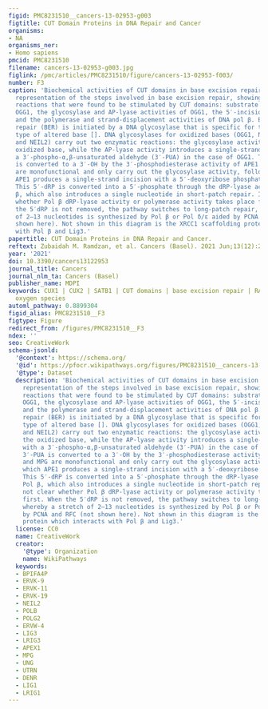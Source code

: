 ```yaml
---
figid: PMC8231510__cancers-13-02953-g003
figtitle: CUT Domain Proteins in DNA Repair and Cancer
organisms:
- NA
organisms_ner:
- Homo sapiens
pmcid: PMC8231510
filename: cancers-13-02953-g003.jpg
figlink: /pmc/articles/PMC8231510/figure/cancers-13-02953-f003/
number: F3
caption: 'Biochemical activities of CUT domains in base excision repair. Diagrammatic
  representation of the steps involved in base excision repair, showing the enzymatic
  reactions that were found to be stimulated by CUT domains: substrate binding by
  OGG1, the glycosylase and AP-lyase activities of OGG1, the 5′-incision by APE1,
  and the polymerase and strand-displacement activities of DNA pol β. Base excision
  repair (BER) is initiated by a DNA glycosylase that is specific for the particular
  type of altered base []. DNA glycosylases for oxidized bases (OGG1, NTHL1, NEIL1,
  and NEIL2) carry out two enzymatic reactions: the glycosylase activity removes the
  oxidized base, while the AP-lyase activity introduces a single-strand break with
  a 3′-phospho-α,β-unsaturated aldehyde (3′-PUA) in the case of OGG1. This 3′-PUA
  is converted to a 3′-OH by the 3′-phosphodiesterase activity of APE1. UDG and MPG
  are monofunctional and only carry out the glycosylase activity, following which
  APE1 produces a single-strand incision with a 5′-deoxyribose phosphate (5′-dRP).
  This 5′-dRP is converted into a 5′-phosphate through the dRP-lyase activity of Pol
  β, which also introduces a single nucleotide in short-patch repair. It is not clear
  whether Pol β dRP-lyase activity or polymerase activity takes place first. When
  the 5′dRP is not removed, the pathway switches to long-patch repair, whereby a stretch
  of 2–13 nucleotides is synthesized by Pol β or Pol δ/ε aided by PCNA and RFC (not
  shown here). Not shown in this diagram is the XRCC1 scaffolding protein which interacts
  with Pol β and Lig3.'
papertitle: CUT Domain Proteins in DNA Repair and Cancer.
reftext: Zubaidah M. Ramdzan, et al. Cancers (Basel). 2021 Jun;13(12):2953.
year: '2021'
doi: 10.3390/cancers13122953
journal_title: Cancers
journal_nlm_ta: Cancers (Basel)
publisher_name: MDPI
keywords: CUX1 | CUX2 | SATB1 | CUT domains | base excision repair | RAS | reactive
  oxygen species
automl_pathway: 0.8899304
figid_alias: PMC8231510__F3
figtype: Figure
redirect_from: /figures/PMC8231510__F3
ndex: ''
seo: CreativeWork
schema-jsonld:
  '@context': https://schema.org/
  '@id': https://pfocr.wikipathways.org/figures/PMC8231510__cancers-13-02953-g003.html
  '@type': Dataset
  description: 'Biochemical activities of CUT domains in base excision repair. Diagrammatic
    representation of the steps involved in base excision repair, showing the enzymatic
    reactions that were found to be stimulated by CUT domains: substrate binding by
    OGG1, the glycosylase and AP-lyase activities of OGG1, the 5′-incision by APE1,
    and the polymerase and strand-displacement activities of DNA pol β. Base excision
    repair (BER) is initiated by a DNA glycosylase that is specific for the particular
    type of altered base []. DNA glycosylases for oxidized bases (OGG1, NTHL1, NEIL1,
    and NEIL2) carry out two enzymatic reactions: the glycosylase activity removes
    the oxidized base, while the AP-lyase activity introduces a single-strand break
    with a 3′-phospho-α,β-unsaturated aldehyde (3′-PUA) in the case of OGG1. This
    3′-PUA is converted to a 3′-OH by the 3′-phosphodiesterase activity of APE1. UDG
    and MPG are monofunctional and only carry out the glycosylase activity, following
    which APE1 produces a single-strand incision with a 5′-deoxyribose phosphate (5′-dRP).
    This 5′-dRP is converted into a 5′-phosphate through the dRP-lyase activity of
    Pol β, which also introduces a single nucleotide in short-patch repair. It is
    not clear whether Pol β dRP-lyase activity or polymerase activity takes place
    first. When the 5′dRP is not removed, the pathway switches to long-patch repair,
    whereby a stretch of 2–13 nucleotides is synthesized by Pol β or Pol δ/ε aided
    by PCNA and RFC (not shown here). Not shown in this diagram is the XRCC1 scaffolding
    protein which interacts with Pol β and Lig3.'
  license: CC0
  name: CreativeWork
  creator:
    '@type': Organization
    name: WikiPathways
  keywords:
  - BPIFA4P
  - ERVK-9
  - ERVK-11
  - ERVK-19
  - NEIL2
  - POLB
  - POLG2
  - ERVW-4
  - LIG3
  - LRIG3
  - APEX1
  - MPG
  - UNG
  - UTRN
  - DENR
  - LIG1
  - LRIG1
---
```

